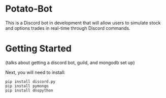 # Potato-Bot
This is a Discord bot in development that will allow users to simulate stock and options trades in real-time through Discord commands.
# Getting Started
(talks about getting a discord bot, guild, and mongodb set up)

Next, you will need to install:
```
pip install discord.py
pip install pymongo
pip install dnspython
```
